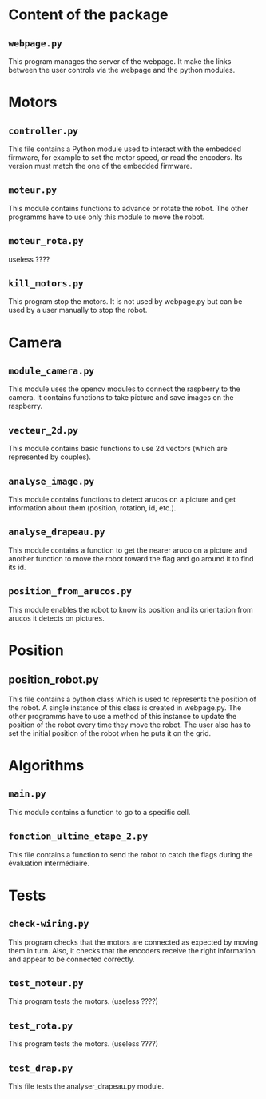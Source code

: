 Content of the package
======================


## `webpage.py`

This program manages the server of the webpage. It make the links between the user controls via the webpage and the python modules.




# Motors

## `controller.py`

This file contains a Python module used to interact with the embedded
firmware, for example to set the motor speed, or read the encoders.
Its version must match the one of the embedded firmware.

## `moteur.py`

This module contains functions to advance or rotate the robot. The other programms have to use only this module to move the robot.

## `moteur_rota.py`

useless ????

## `kill_motors.py`

This program stop the motors. It is not used by webpage.py but can be used by a user manually to stop the robot.





# Camera

## `module_camera.py`

This module uses the opencv modules to connect the raspberry to the camera. It contains functions to take picture and save images on the raspberry.

## `vecteur_2d.py`

This module contains basic functions to use 2d vectors (which are represented by couples).

## `analyse_image.py`

This module contains functions to detect arucos on a picture and get information about them (position, rotation, id, etc.).

## `analyse_drapeau.py`

This module contains a function to get the nearer aruco on a picture and another function to move the robot toward the flag and go around it to find its id.

## `position_from_arucos.py`

This module enables the robot to know its position and its orientation from arucos it detects on pictures.




# Position

## position_robot.py

This file contains a python class which is used to represents the position of the robot. A single instance of this class is created in webpage.py. The other programms have to use a method of this instance to update the position of the robot every time they move the robot.  The user also has to set the initial position of the robot when he puts it on the grid.
 
 
 
 
# Algorithms

## `main.py`

This module contains a function to go to a specific cell.

## `fonction_ultime_etape_2.py`

This file contains a function to send the robot to catch the flags during the évaluation intermédiaire.




# Tests

## `check-wiring.py`

This program checks that the motors are connected as expected by
moving them in turn. Also, it checks that the encoders receive the
right information and appear to be connected correctly.

## `test_moteur.py`

This program tests the motors. (useless ????)

## `test_rota.py`

This program tests the motors. (useless ????)

## `test_drap.py`

This file tests the analyser_drapeau.py module.

